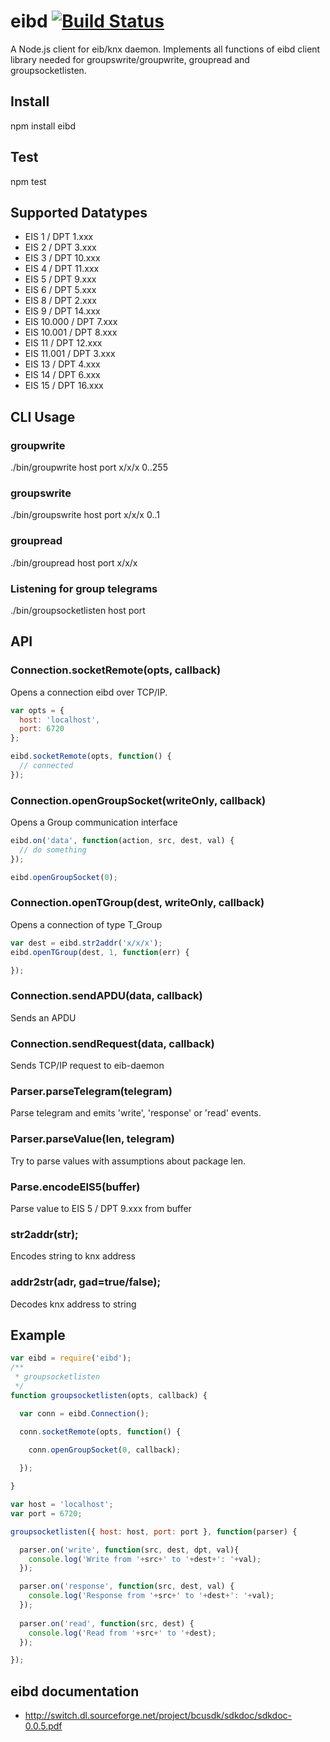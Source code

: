 # eibd [![Build Status](https://secure.travis-ci.org/andreek/node-eibd.png?branch=master)](http://travis-ci.org/andreek/node-eibd)

A Node.js client for eib/knx daemon. Implements all functions of eibd client library needed for groupswrite/groupwrite, groupread and groupsocketlisten.

## Install

npm install eibd

## Test
  
npm test

## Supported Datatypes

 * EIS 1 / DPT 1.xxx
 * EIS 2 / DPT 3.xxx
 * EIS 3 / DPT 10.xxx
 * EIS 4 / DPT 11.xxx
 * EIS 5 / DPT 9.xxx
 * EIS 6 / DPT 5.xxx
 * EIS 8 / DPT 2.xxx
 * EIS 9 / DPT 14.xxx
 * EIS 10.000 / DPT 7.xxx
 * EIS 10.001 / DPT 8.xxx
 * EIS 11 / DPT 12.xxx
 * EIS 11.001 / DPT 3.xxx
 * EIS 13 / DPT 4.xxx
 * EIS 14 / DPT 6.xxx
 * EIS 15 / DPT 16.xxx

## CLI Usage

### groupwrite
  
./bin/groupwrite host port x/x/x 0..255

### groupswrite
  
./bin/groupswrite host port x/x/x 0..1

### groupread

./bin/groupread host port x/x/x

### Listening for group telegrams

./bin/groupsocketlisten host port

## API

### Connection.socketRemote(opts, callback)

Opens a connection eibd over TCP/IP. 

```javascript
var opts = {
  host: 'localhost',
  port: 6720
};

eibd.socketRemote(opts, function() {
  // connected
});
```

### Connection.openGroupSocket(writeOnly, callback)

Opens a Group communication interface

```javascript
eibd.on('data', function(action, src, dest, val) {
  // do something
});

eibd.openGroupSocket(0);
```

### Connection.openTGroup(dest, writeOnly, callback)

Opens a connection of type T_Group

```javascript
var dest = eibd.str2addr('x/x/x');
eibd.openTGroup(dest, 1, function(err) {

});
```

### Connection.sendAPDU(data, callback)

Sends an APDU

### Connection.sendRequest(data, callback)

Sends TCP/IP request to eib-daemon

### Parser.parseTelegram(telegram)

Parse telegram and emits 'write', 'response' or 'read' events.

### Parser.parseValue(len, telegram)

Try to parse values with assumptions about package len.

### Parse.encodeEIS5(buffer)

Parse value to EIS 5 / DPT 9.xxx from buffer

### str2addr(str);

Encodes string to knx address

### addr2str(adr, gad=true/false);

Decodes knx address to string

## Example
```javascript
var eibd = require('eibd');
/**
 * groupsocketlisten
 */
function groupsocketlisten(opts, callback) {

  var conn = eibd.Connection();

  conn.socketRemote(opts, function() {
    
    conn.openGroupSocket(0, callback);

  });

}

var host = 'localhost';
var port = 6720;

groupsocketlisten({ host: host, port: port }, function(parser) {

  parser.on('write', function(src, dest, dpt, val){
    console.log('Write from '+src+' to '+dest+': '+val);
  });

  parser.on('response', function(src, dest, val) {
    console.log('Response from '+src+' to '+dest+': '+val);
  });
  
  parser.on('read', function(src, dest) {
    console.log('Read from '+src+' to '+dest);
  });

});
```

## eibd documentation

 * http://switch.dl.sourceforge.net/project/bcusdk/sdkdoc/sdkdoc-0.0.5.pdf
